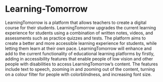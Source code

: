 # Learning-Tomorrow
LearningTomorrow is a platform that allows teachers to create a digital course for their students.
LearningTomorrow upgrades the current learning experience for students using a combination of written
notes, videos, and assessments such as practice quizzes and tests. The platform aims to create a better and
more accessible learning experience for students, while letting them learn at their own pace.
LearningTomorrow will enhance and add to the current functionality of educational learning platforms by
firstly, adding in accessibility features that enable people of low vision and other people with disabilities
to access LearningTomorrow’s content. The features include text to speech, zooming in and zooming out
of the content, turning on a colour filter for people with colorblindness, and increasing font size.
